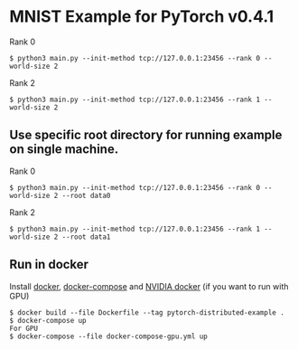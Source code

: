 # MNIST Example for PyTorch v0.4.1

Rank 0
```
$ python3 main.py --init-method tcp://127.0.0.1:23456 --rank 0 --world-size 2
```

Rank 2
```
$ python3 main.py --init-method tcp://127.0.0.1:23456 --rank 1 --world-size 2
```

## Use specific root directory for running example on single machine.

Rank 0
```
$ python3 main.py --init-method tcp://127.0.0.1:23456 --rank 0 --world-size 2 --root data0
```

Rank 2
```
$ python3 main.py --init-method tcp://127.0.0.1:23456 --rank 1 --world-size 2 --root data1
```

## Run in docker

Install [docker](https://docs.docker.com/install/), [docker-compose](https://docs.docker.com/compose/install/) and [NVIDIA docker](https://github.com/NVIDIA/nvidia-docker) (if you want to run with GPU)

```
$ docker build --file Dockerfile --tag pytorch-distributed-example .
$ docker-compose up
For GPU
$ docker-compose --file docker-compose-gpu.yml up
```

